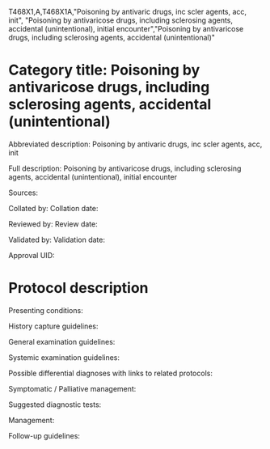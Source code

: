 T468X1,A,T468X1A,"Poisoning by antivaric drugs, inc scler agents, acc, init", "Poisoning by antivaricose drugs, including sclerosing agents, accidental (unintentional), initial encounter","Poisoning by antivaricose drugs, including sclerosing agents, accidental (unintentional)"
# Category title: Poisoning by antivaricose drugs, including sclerosing agents, accidental (unintentional)

Abbreviated description: Poisoning by antivaric drugs, inc scler agents, acc, init

Full description: Poisoning by antivaricose drugs, including sclerosing agents, accidental (unintentional), initial encounter

Sources:

Collated by:
Collation date:

Reviewed by:
Review date:

Validated by:
Validation date:

Approval UID:

# Protocol description

Presenting conditions:

History capture guidelines:

General examination guidelines:

Systemic examination guidelines:

Possible differential diagnoses with links to related protocols:

Symptomatic / Palliative management:

Suggested diagnostic tests:

Management:

Follow-up guidelines:
